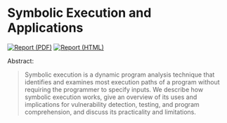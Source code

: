 # Symbolic Execution and Applications

[![Report (PDF)](https://img.shields.io/github/actions/workflow/status/LinqLover/symbolic-execution-survey/report.yml?label=report%20%28PDF%29)](https://linqlover.github.io/symbolic-execution-survey/report.pdf)
[![Report (HTML)](https://img.shields.io/github/actions/workflow/status/LinqLover/symbolic-execution-survey/report.yml?label=report%20%28HTML%29)](https://linqlover.github.io/symbolic-execution-survey/report.html)

Abstract:
  
> Symbolic execution is a dynamic program analysis technique that identifies and examines most execution paths of a program without requiring the programmer to specify inputs. We describe how symbolic execution works, give an overview of its uses and implications for vulnerability detection, testing, and program comprehension, and discuss its practicality and limitations.
